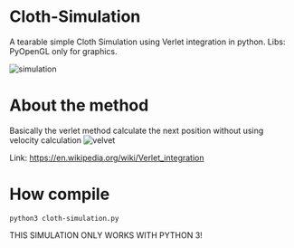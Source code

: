 # Cloth-Simulation
A tearable simple Cloth Simulation using Verlet integration in python.
Libs: PyOpenGL only for graphics.

![simulation](https://adeveloper-image-host.s3.us-east-2.amazonaws.com/cloth-simulation.gif)

# About the method
Basically the verlet method calculate the next position without using velocity calculation
![velvet](https://wikimedia.org/api/rest_v1/media/math/render/svg/41ab6fd166ee416550c5b56342c5bf97bf95fba8)

Link: https://en.wikipedia.org/wiki/Verlet_integration


# How compile

``` python3 cloth-simulation.py ```

THIS SIMULATION ONLY WORKS WITH PYTHON 3! 

